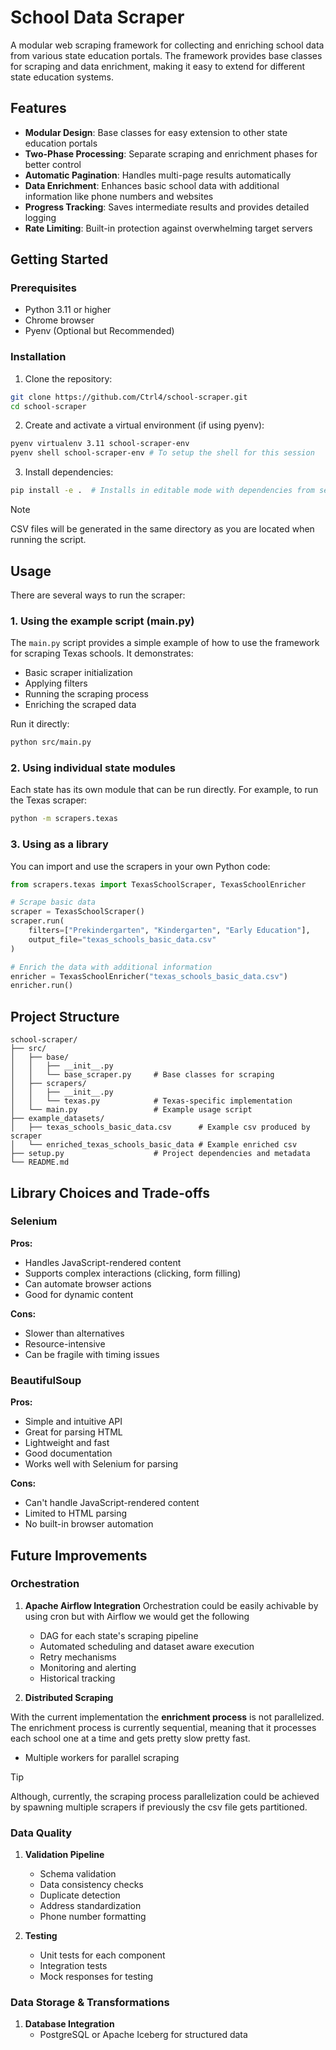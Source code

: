 # School Data Scraper

A modular web scraping framework for collecting and enriching school data from various state education portals. The framework provides base classes for scraping and data enrichment, making it easy to extend for different state education systems.

## Features

- **Modular Design**: Base classes for easy extension to other state education portals
- **Two-Phase Processing**: Separate scraping and enrichment phases for better control
- **Automatic Pagination**: Handles multi-page results automatically
- **Data Enrichment**: Enhances basic school data with additional information like phone numbers and websites
- **Progress Tracking**: Saves intermediate results and provides detailed logging
- **Rate Limiting**: Built-in protection against overwhelming target servers

## Getting Started

### Prerequisites

- Python 3.11 or higher
- Chrome browser
- Pyenv (Optional but Recommended)

### Installation

1. Clone the repository:
```bash
git clone https://github.com/Ctrl4/school-scraper.git
cd school-scraper
```

2. Create and activate a virtual environment (if using pyenv):
```bash
pyenv virtualenv 3.11 school-scraper-env
pyenv shell school-scraper-env # To setup the shell for this session
```

3. Install dependencies:
```bash
pip install -e .  # Installs in editable mode with dependencies from setup.py
```

> [!NOTE]
CSV files will be generated in the same directory as you are located when running the script.

## Usage

There are several ways to run the scraper:

### 1. Using the example script (main.py)

The `main.py` script provides a simple example of how to use the framework for scraping Texas schools. It demonstrates:
- Basic scraper initialization
- Applying filters
- Running the scraping process
- Enriching the scraped data

Run it directly:
```bash
python src/main.py
```

### 2. Using individual state modules

Each state has its own module that can be run directly. For example, to run the Texas scraper:
```bash
python -m scrapers.texas
```

### 3. Using as a library

You can import and use the scrapers in your own Python code:

```python
from scrapers.texas import TexasSchoolScraper, TexasSchoolEnricher

# Scrape basic data
scraper = TexasSchoolScraper()
scraper.run(
    filters=["Prekindergarten", "Kindergarten", "Early Education"],
    output_file="texas_schools_basic_data.csv"
)

# Enrich the data with additional information
enricher = TexasSchoolEnricher("texas_schools_basic_data.csv")
enricher.run()
```

## Project Structure

```
school-scraper/
├── src/
│   ├── base/
│   │   ├── __init__.py
│   │   └── base_scraper.py     # Base classes for scraping
│   ├── scrapers/
│   │   ├── __init__.py
│   │   └── texas.py            # Texas-specific implementation
│   └── main.py                 # Example usage script
├── example_datasets/
│   ├── texas_schools_basic_data.csv      # Example csv produced by scraper
│   └── enriched_texas_schools_basic_data # Example enriched csv
├── setup.py                    # Project dependencies and metadata
└── README.md                   
```


## Library Choices and Trade-offs

### Selenium
**Pros:**
- Handles JavaScript-rendered content
- Supports complex interactions (clicking, form filling)
- Can automate browser actions
- Good for dynamic content

**Cons:**
- Slower than alternatives
- Resource-intensive
- Can be fragile with timing issues


### BeautifulSoup
**Pros:**
- Simple and intuitive API
- Great for parsing HTML
- Lightweight and fast
- Good documentation
- Works well with Selenium for parsing

**Cons:**
- Can't handle JavaScript-rendered content
- Limited to HTML parsing
- No built-in browser automation

## Future Improvements

### Orchestration
1. **Apache Airflow Integration**
Orchestration could be easily achivable by using cron but with Airflow we would get the following

   - DAG for each state's scraping pipeline
   - Automated scheduling and dataset aware execution
   - Retry mechanisms
   - Monitoring and alerting
   - Historical tracking

2. **Distributed Scraping**

With the current implementation the **enrichment process** is not parallelized. The enrichment process is currently sequential, meaning that it processes each school one at a time and gets pretty slow pretty fast. 

   - Multiple workers for parallel scraping

> [!TIP]
Although, currently, the scraping process parallelization could be achieved by spawning multiple scrapers if previously the csv file gets partitioned.

### Data Quality
1. **Validation Pipeline**
   - Schema validation
   - Data consistency checks
   - Duplicate detection
   - Address standardization
   - Phone number formatting

2. **Testing**
   - Unit tests for each component
   - Integration tests
   - Mock responses for testing
 

### Data Storage & Transformations
1. **Database Integration**
   - PostgreSQL or Apache Iceberg for structured data
